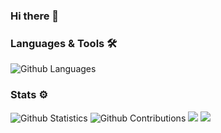 ### Hi there 👋

<!--
**glodieu/glodieu** is a ✨ _special_ ✨ repository because its `README.md` (this file) appears on your GitHub profile.

Here are some ideas to get you started:

- 🔭 I’m currently working on ...
- 🌱 I’m currently learning ...
- 👯 I’m looking to collaborate on ...
- 🤔 I’m looking for help with ...
- 💬 Ask me about ...
- 📫 How to reach me: ...
- 😄 Pronouns: ...
- ⚡ Fun fact: ...
-->

### Languages & Tools 🛠  

![Github Languages](https://github-readme-stats.vercel.app/api/top-langs/?username=glodieu&layout=compact&count_private=true)

### Stats ⚙️

![Github Statistics](https://github-readme-stats.vercel.app/api/?username=glodieu&count_private=true&show_icons=true)
![Github Contributions](https://github-readme-streak-stats.herokuapp.com/?user=glodieu&hide_border=true)
![](profile-summary-card-output/github/0-profile-details.svg)
![](profile-summary-card-output/github/4-productive-time.svg)
